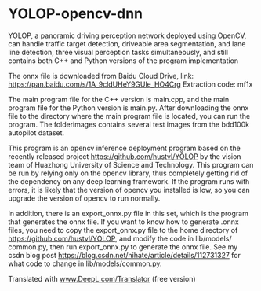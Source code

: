 # YOLOP-opencv-dnn
YOLOP, a panoramic driving perception network deployed using OpenCV, can handle traffic target detection, driveable area segmentation, and lane line detection, three visual perception tasks simultaneously, and still contains both C++ and Python versions of the program implementation

The onnx file is downloaded from Baidu Cloud Drive, link: https://pan.baidu.com/s/1A_9cldUHeY9GUle_HO4Crg Extraction code: mf1x

The main program file for the C++ version is main.cpp, and the main program file for the Python version is main.py. After downloading the onnx file to the directory where the main program file is located, you can run the program. The folderimages contains several test images from the bdd100k autopilot dataset.

This program is an opencv inference deployment program based on the recently released project https://github.com/hustvl/YOLOP by the vision team of Huazhong University of Science and Technology. This program can be run by relying only on the opencv library, thus completely getting rid of the dependency on any deep learning framework. If the program runs with errors, it is likely that the version of opencv you installed is low, so you can upgrade the version of opencv to run normally.

In addition, there is an export_onnx.py file in this set, which is the program that generates the onnx file. If you want to know how to generate .onnx files, you need to copy the export_onnx.py file to the home directory of https://github.com/hustvl/YOLOP, and modify the code in lib/models/ common.py, then run export_onnx.py to generate the onnx file. See my csdn blog post https://blog.csdn.net/nihate/article/details/112731327 for what code to change in lib/models/common.py.

Translated with www.DeepL.com/Translator (free version)
